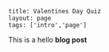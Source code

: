 ```
title: Valentines Day Quiz
layout: page
tags: ['intro','page']
```

This is a hello **blog post**
